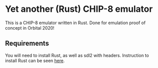 # Yet another (Rust) CHIP-8 emulator

This is a CHIP-8 emulator written in Rust. Done for emulation proof of concept in Orbital 2020!

## Requirements
You will need to install Rust, as well as sdl2 with headers. 
Instruction to install Rust can be seen [here](https://www.rust-lang.org/tools/install).
